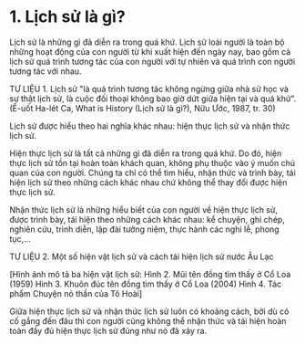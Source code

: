 # 1. Lịch sử là gì?

Lịch sử là những gì đã diễn ra trong quá khứ. Lịch sử loài người là toàn bộ những hoạt động của con người từ khi xuất hiện đến ngày nay, bao gồm cả lịch sử quá trình tương tác của con người với tự nhiên và quá trình con người tương tác với nhau.

TƯ LIỆU 1. Lịch sử "là quá trình tương tác không ngừng giữa nhà sử học và sự thật lịch sử, là cuộc đối thoại không bao giờ dứt giữa hiện tại và quá khứ".
(Ê-uốt Ha-lét Ca, What is History (Lịch sử là gì?), Nữu Ước, 1987, tr. 30)

Lịch sử được hiểu theo hai nghĩa khác nhau: hiện thực lịch sử và nhận thức lịch sử.

Hiện thực lịch sử là tất cả những gì đã diễn ra trong quá khứ. Do đó, hiện thực lịch sử tồn tại hoàn toàn khách quan, không phụ thuộc vào ý muốn chủ quan của con người. Chúng ta chỉ có thể tìm hiểu, nhận thức và trình bày, tái hiện lịch sử theo những cách khác nhau chứ không thể thay đổi được hiện thực lịch sử.

Nhận thức lịch sử là những hiểu biết của con người về hiện thực lịch sử, được trình bày, tái hiện theo những cách khác nhau: kể chuyện, ghi chép, nghiên cứu, trình diễn, lập đài tưởng niệm, thực hành các nghi lễ, phong tục,...

TƯ LIỆU 2. Một số hiện vật lịch sử và cách tái hiện lịch sử nước Âu Lạc

[Hình ảnh mô tả ba hiện vật lịch sử:
Hình 2. Mũi tên đồng tìm thấy ở Cổ Loa (1959)
Hình 3. Khuôn đúc tên đồng tìm thấy ở Cổ Loa (2004)
Hình 4. Tác phẩm Chuyện nỏ thần của Tô Hoài]

Giữa hiện thực lịch sử và nhận thức lịch sử luôn có khoảng cách, bởi dù có cố gắng đến đâu thì con người cũng không thể nhận thức và tái hiện hoàn toàn đầy đủ hiện thực lịch sử đúng như nó đã xảy ra.